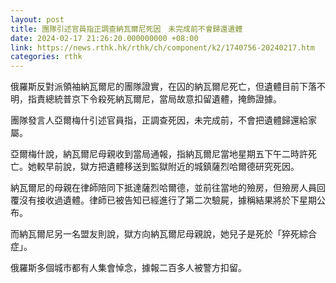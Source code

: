 ```yaml
---
layout: post
title: 團隊引述官員指正調查納瓦爾尼死因　未完成前不會歸還遺體
date: 2024-02-17 21:26:20.000000000 +08:00
link: https://news.rthk.hk/rthk/ch/component/k2/1740756-20240217.htm
categories: rthk
---
```


俄羅斯反對派領袖納瓦爾尼的團隊證實，在囚的納瓦爾尼死亡，但遺體目前下落不明，指責總統普京下令殺死納瓦爾尼，當局故意扣留遺體，掩飾證據。

團隊發言人亞爾梅什引述官員指，正調查死因，未完成前，不會把遺體歸還給家屬。

亞爾梅什說，納瓦爾尼母親收到當局通報，指納瓦爾尼當地星期五下午二時許死亡。她較早前說，獄方把遺體移送到監獄附近的城鎮薩烈哈爾德研究死因。

納瓦爾尼的母親在律師陪同下抵達薩烈哈爾德，並前往當地的殮房，但殮房人員回覆沒有接收過遺體。律師已被告知已經進行了第二次驗屍，據稱結果將於下星期公布。

而納瓦爾尼另一名盟友則說，獄方向納瓦爾尼母親說，她兒子是死於「猝死綜合症」。

俄羅斯多個城市都有人集會悼念，據報二百多人被警方扣留。
